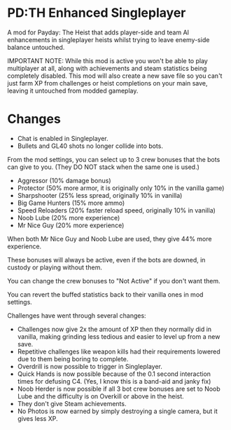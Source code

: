 # PD:TH Enhanced Singleplayer
A mod for Payday: The Heist that adds player-side and team AI enhancements in singleplayer heists whilst trying to leave enemy-side balance untouched.

IMPORTANT NOTE: While this mod is active you won't be able to play multiplayer at all, along with achievements and steam statistics being completely disabled. This mod will also create a new save file so you can't just farm XP from challenges or heist completions on your main save, leaving it untouched from modded gameplay.

# Changes
- Chat is enabled in Singleplayer.
- Bullets and GL40 shots no longer collide into bots.
  
From the mod settings, you can select up to 3 crew bonuses that the bots can give to you. (They DO NOT stack when the same one is used.)
- Aggressor (10% damage bonus)
- Protector (50% more armor, it is originally only 10% in the vanilla game)
- Sharpshooter (25% less spread, originally 10% in vanilla)
- Big Game Hunters (15% more ammo)
- Speed Reloaders (20% faster reload speed, originally 10% in vanilla)
- Noob Lube (20% more experience)
- Mr Nice Guy (20% more experience)

When both Mr Nice Guy and Noob Lube are used, they give 44% more experience.

These bonuses will always be active, even if the bots are downed, in custody or playing without them.

You can change the crew bonuses to "Not Active" if you don't want them.

You can revert the buffed statistics back to their vanilla ones in mod settings.

Challenges have went through several changes:
- Challenges now give 2x the amount of XP then they normally did in vanilla, making grinding less tedious and easier to level up from a new save.
- Repetitive challenges like weapon kills had their requirements lowered due to them being boring to complete.
- Overdrill is now possible to trigger in Singleplayer.
- Quick Hands is now possible because of the 0.1 second interaction times for defusing C4. (Yes, I know this is a band-aid and janky fix)
- Noob Herder is now possible if all 3 bot crew bonuses are set to Noob Lube and the difficulty is on Overkill or above in the heist.
- They don't give Steam achievements.
- No Photos is now earned by simply destroying a single camera, but it gives less XP.








